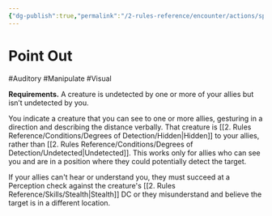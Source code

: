```yaml
---
{"dg-publish":true,"permalink":"/2-rules-reference/encounter/actions/specialty-actions/point-out/","noteIcon":""}
---
```


# Point Out
#Auditory #Manipulate #Visual 

**Requirements.** A creature is undetected by one or more of your allies but isn’t undetected by you.

You indicate a creature that you can see to one or more allies, gesturing in a direction and describing the distance verbally. That creature is [[2. Rules Reference/Conditions/Degrees of Detection/Hidden\|Hidden]] to your allies, rather than [[2. Rules Reference/Conditions/Degrees of Detection/Undetected\|Undetected]]. This works only for allies who can see you and are in a position where they could potentially detect the target.

If your allies can't hear or understand you, they must succeed at a Perception check against the creature's [[2. Rules Reference/Skills/Stealth\|Stealth]] DC or they misunderstand and believe the target is in a different location.

